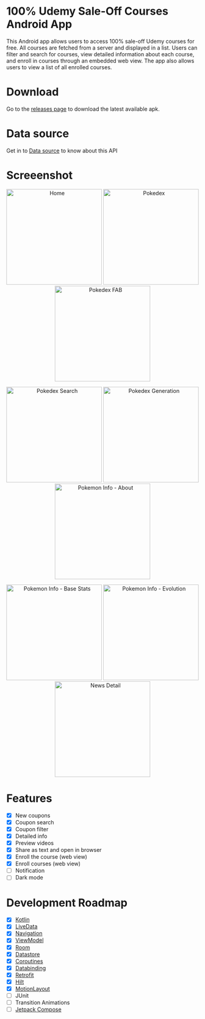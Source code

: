 # 100% Udemy Sale-Off Courses Android App

This Android app allows users to access 100% sale-off Udemy courses for free. All courses are fetched from a server and displayed in a list. Users can filter and search for courses, view detailed information about each course, and enroll in courses through an embedded web view. The app also allows users to view a list of all enrolled courses.

# Download
Go to the [releases page](https://github.com/Huythanh0x/AndroidUdemyCoupon/releases) to download the latest available apk.

# Data source

Get in to [Data source](https://github.com/Huythanh0x/UdemyCouponKtorServer) to know about this API

# Screeenshot

<p align="center">
  <img src="screenshot/new_coupons_1.jpg" width="250" alt="Home">
  <img src="screenshot/search_feature.jpg" width="250" alt="Pokedex">
  <img src="screenshot/filter_feature.jpg" width="250" alt="Pokedex FAB">
</p>

<p align="center">
  <img src="screenshot/detail_course.jpg" width="250" alt="Pokedex Search">
  <img src="screenshot/preview_videos.jpg" width="250" alt="Pokedex Generation">
  <img src="screenshot/enroll_for_free.jpg" width="250" alt="Pokemon Info - About">
</p>

<p align="center">
  <img src="screenshot/enrolled_course.jpg" width="250" alt="Pokemon Info - Base Stats">
  <img src="screenshot/enrolled_course_list.jpg" width="250" alt="Pokemon Info - Evolution">
  <img src="screenshot/settings.jpg" width="250" alt="News Detail">
</p>

# Features 

- [x] New coupons
- [x] Coupon search
- [x] Coupon filter
- [x] Detailed info
- [x] Preview videos
- [x] Share as text and open in browser
- [x] Enroll the course (web view)
- [x] Enroll courses (web view)
- [ ] Notification
- [ ] Dark mode

# Development Roadmap

- [x] [Kotlin](https://kotlinlang.org/)
- [x] [LiveData](https://developer.android.com/topic/libraries/architecture/livedata)
- [x] [Navigation](https://developer.android.com/topic/libraries/architecture/navigation)
- [x] [ViewModel](https://developer.android.com/topic/libraries/architecture/viewmodel)
- [x] [Room](https://developer.android.com/topic/libraries/architecture/room)
- [x] [Datastore](https://developer.android.com/topic/libraries/architecture/datastore)
- [x] [Coroutines](https://developer.android.com/topic/libraries/architecture/coroutines)
- [x] [Databinding](https://developer.android.com/topic/libraries/data-binding)
- [x] [Retrofit](https://square.github.io/retrofit/)
- [x] [Hilt](https://developer.android.com/training/dependency-injection/hilt-android)
- [x] [MotionLayout](https://developer.android.com/develop/ui/views/animations/motionlayout)
- [ ] JUnit
- [ ] Transition Animations
- [ ] [Jetpack Compose](#)